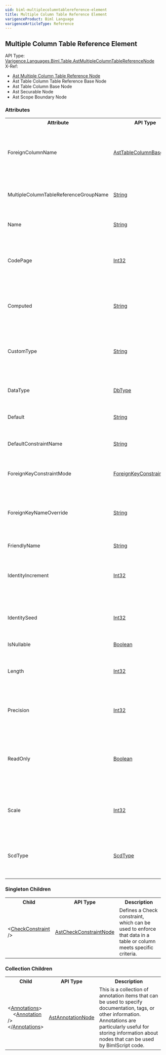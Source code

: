```yaml
---
uid: biml-multiplecolumntablereference-element
title: Multiple Column Table Reference Element
varigenceProduct: Biml Language
varigenceArticleType: Reference
---
```

## Multiple Column Table Reference Element<div class="AssemblyInfoGroup"><div class="CrossReferenceGroup"><div class="CrossReferenceHeader">API Type:</div><div class="CrossReferenceValue"><a href="../api-reference/Varigence.Languages.Biml.Table.AstMultipleColumnTableReferenceNode.html">Varigence.Languages.Biml.Table.AstMultipleColumnTableReferenceNode</a></div></div><div class="CrossReferenceGroup"><div class="CrossReferenceHeader">X-Ref:</div><ul class="xrefRow"><li><a class='xref' href ="Varigence.Languages.Biml.Table.AstMultipleColumnTableReferenceNode.html">Ast Multiple Column Table Reference Node</a></li><li><span>Ast Table Column Table Reference Base Node</span></li><li><span>Ast Table Column Base Node</span></li><li><span>Ast Securable Node</span></li><li><span>Ast Scope Boundary Node</span></li></ul></div></div><div class="AttributeGroup"><h3>Attributes</h3><table id="AttributeList" class="AttributeList"><tbody><tr><th class="AttributeNameColumnHeader">Attribute</th><th class="AttributeTypeColumnHeader">API Type</th><th class="AttributeDefaultColumnHeader">Default</th><th class="AttributeSummaryColumnHeader">Description</th></tr><tr class="ad0"><td class="AttributeName">ForeignColumnName</td><td class="AttributeType"><a href="../api-reference/Varigence.Languages.Biml.Table.AstTableColumnBaseNode.html">AstTableColumnBaseNode</a></td><td class="AttributeDefault">&nbsp;</td><td class="AttributeSummary"><div class ="SummaryItem">This value is a reference to the column on the foreign table that will be connected to the local column in this table.  There should be additional multiple column table reference columns that point to other columns in the same table to complete the reference. This is a required reference to an existing definiton.</div></td></tr><tr class="ad1"><td class="AttributeName">MultipleColumnTableReferenceGroupName</td><td class="AttributeType"><a href="https://msdn.microsoft.com/en-us/library/System.String.aspx">String</a></td><td class="AttributeDefault">&nbsp;</td><td class="AttributeSummary"><div class ="SummaryItem">All multiple column table reference columns that point to foreign columns in the same foreign key must have the same MultipleColumnTableReferenceGroupName. This is a required property</div></td></tr><tr class="ad0"><td class="AttributeName">Name</td><td class="AttributeType"><a href="https://msdn.microsoft.com/en-us/library/System.String.aspx">String</a></td><td class="AttributeDefault">&nbsp;</td><td class="AttributeSummary"><div class ="SummaryItem">Specifies the name of the object.  This name can be used to reference this object from anywhere else in the program. This is a required property</div></td></tr><tr class="ad1"><td class="AttributeName">CodePage</td><td class="AttributeType"><a href="https://msdn.microsoft.com/en-us/library/System.Int32.aspx">Int32</a></td><td class="AttributeDefault">0</td><td class="AttributeSummary"><div class ="SummaryItem">This value specifies the integer index for the codepage of the dataflow column. This property applies only to dataflow column types that support code pages, such as strings. Codepages supported by Windows are listed at: http://msdn.microsoft.com/en-us/goglobal/bb964654.aspx. </div></td></tr><tr class="ad0"><td class="AttributeName">Computed</td><td class="AttributeType"><a href="https://msdn.microsoft.com/en-us/library/System.String.aspx">String</a></td><td class="AttributeDefault">&nbsp;</td><td class="AttributeSummary"><div class ="SummaryItem">This value specifies a computed value for the column using Transact-SQL expression syntax. Computed column specifications conform to all SQL Server computed column rules as described at http://msdn.microsoft.com/en-us/library/ms191250.aspx </div></td></tr><tr class="ad1"><td class="AttributeName">CustomType</td><td class="AttributeType"><a href="https://msdn.microsoft.com/en-us/library/System.String.aspx">String</a></td><td class="AttributeDefault">&nbsp;</td><td class="AttributeSummary"><div class ="SummaryItem">This value specifies the type of a column when the main column type has been set to Custom. This permits the specification of less commonly used SQL Server column types. A complete list of allowed types is available at http://msdn.microsoft.com/en-us/library/ms127023%28SQL.90%29.aspx </div></td></tr><tr class="ad0"><td class="AttributeName">DataType</td><td class="AttributeType"><a href="https://msdn.microsoft.com/en-us/library/System.Data.DbType.aspx">DbType</a></td><td class="AttributeDefault">Int32</td><td class="AttributeSummary"><div class ="SummaryItem">This value specifies the type of the data stored in this column using the unified type system. The type values include all of those types commonly used in Microsoft SQL Server table definitions. </div></td></tr><tr class="ad1"><td class="AttributeName">Default</td><td class="AttributeType"><a href="https://msdn.microsoft.com/en-us/library/System.String.aspx">String</a></td><td class="AttributeDefault">&nbsp;</td><td class="AttributeSummary"><div class ="SummaryItem">This value specifies a default value for the column using Transact-SQL constant expression syntax. </div></td></tr><tr class="ad0"><td class="AttributeName">DefaultConstraintName</td><td class="AttributeType"><a href="https://msdn.microsoft.com/en-us/library/System.String.aspx">String</a></td><td class="AttributeDefault">&nbsp;</td><td class="AttributeSummary"><div class ="SummaryItem">This value specifies the name that should be used for the default value constraint for this column in the database.  If the Default property has not been specified, the value of this property will be ignored. </div></td></tr><tr class="ad1"><td class="AttributeName">ForeignKeyConstraintMode</td><td class="AttributeType"><a href="../api-reference/Varigence.Languages.Biml.Table.ForeignKeyConstraintMode.html">ForeignKeyConstraintMode</a></td><td class="AttributeDefault">CreateAndCheck</td><td class="AttributeSummary"><div class ="SummaryItem">This value determines whether a foreign key constraint will be created for this table reference column and whether the created constraint is enforced by the database. </div></td></tr><tr class="ad0"><td class="AttributeName">ForeignKeyNameOverride</td><td class="AttributeType"><a href="https://msdn.microsoft.com/en-us/library/System.String.aspx">String</a></td><td class="AttributeDefault">&nbsp;</td><td class="AttributeSummary"><div class ="SummaryItem">When the ForeignKeyConstraintMode property is properly set, the Biml compiler automatically creates a foreign key constraint name based on the names of the relevant tables and columns. To override the automatically generated foreign key constraint name, supply the value in this property. </div></td></tr><tr class="ad1"><td class="AttributeName">FriendlyName</td><td class="AttributeType"><a href="https://msdn.microsoft.com/en-us/library/System.String.aspx">String</a></td><td class="AttributeDefault">&nbsp;</td><td class="AttributeSummary"><div class ="SummaryItem">Provides a convenience property for storing an alternative name for this column. </div></td></tr><tr class="ad0"><td class="AttributeName">IdentityIncrement</td><td class="AttributeType"><a href="https://msdn.microsoft.com/en-us/library/System.Int32.aspx">Int32</a></td><td class="AttributeDefault">0</td><td class="AttributeSummary"><div class ="SummaryItem">Set IdentityIncrement to a non-zero value to enable this column as an IDENTITY. This value specifies the amount by which the Identity value is incremented when a row is inserted. Removing this property or setting the value to 0 will remove the IDENTITY specification for this column. </div></td></tr><tr class="ad1"><td class="AttributeName">IdentitySeed</td><td class="AttributeType"><a href="https://msdn.microsoft.com/en-us/library/System.Int32.aspx">Int32</a></td><td class="AttributeDefault">1</td><td class="AttributeSummary"><div class ="SummaryItem">This value specifies the starting value for an identity column. When the first row is inserted into the table, this value is used. Both seed and increment must be specified if either is explicitly specified. The default value is 1. </div></td></tr><tr class="ad0"><td class="AttributeName">IsNullable</td><td class="AttributeType"><a href="https://msdn.microsoft.com/en-us/library/System.Boolean.aspx">Boolean</a></td><td class="AttributeDefault">False</td><td class="AttributeSummary"><div class ="SummaryItem">This value specifies whether null values are accepted for the column. </div></td></tr><tr class="ad1"><td class="AttributeName">Length</td><td class="AttributeType"><a href="https://msdn.microsoft.com/en-us/library/System.Int32.aspx">Int32</a></td><td class="AttributeDefault">0</td><td class="AttributeSummary"><div class ="SummaryItem">(Set to -1 to indicate MAX length). This value specifies the length parameter for the column type associated with this column. This property applies only to column types that support a length specification, such as String and Binary types. </div></td></tr><tr class="ad0"><td class="AttributeName">Precision</td><td class="AttributeType"><a href="https://msdn.microsoft.com/en-us/library/System.Int32.aspx">Int32</a></td><td class="AttributeDefault">-1</td><td class="AttributeSummary"><div class ="SummaryItem">This value specifies the precision parameter for the column type associated with this column. Precision is the number of digits stored for a numeric value. This property applies only to column types that support precision, such as Decimal. </div></td></tr><tr class="ad1"><td class="AttributeName">ReadOnly</td><td class="AttributeType"><a href="https://msdn.microsoft.com/en-us/library/System.Boolean.aspx">Boolean</a></td><td class="AttributeDefault">False</td><td class="AttributeSummary"><div class ="SummaryItem">Advanced Feature: Use at your own risk. Specifies that the column should be treated as a read-only column. This will automatically remove the column from assignment from Merge statements and other auto-generated code paths. Computed columns and rowversion columns are two examples of data types which are read-only. </div></td></tr><tr class="ad0"><td class="AttributeName">Scale</td><td class="AttributeType"><a href="https://msdn.microsoft.com/en-us/library/System.Int32.aspx">Int32</a></td><td class="AttributeDefault">-1</td><td class="AttributeSummary"><div class ="SummaryItem">This value specifies the scale parameter for the column type associated with this column.  Scale is the number of digits to the right of the decimal point in a numeric value. This property applies only to column types that support precision, such as Decimal. </div></td></tr><tr class="ad1"><td class="AttributeName">ScdType</td><td class="AttributeType"><a href="../api-reference/Varigence.Languages.Biml.Table.ScdType.html">ScdType</a></td><td class="AttributeDefault">Update</td><td class="AttributeSummary"><div class ="SummaryItem">This value specifies the slowly changing dimension type for the column. The value determines the behavior of the table when a row with a matching unique key value is added to the table. This behavior is enforced in the various Task and Dataflow transformations that interact with this table. </div></td></tr></tbody></table></div><div class="ChildGroup">### Singleton Children<table id="ChildList" class="ChildList"><tbody><tr><th class="ChildNameColumnHeader">Child</th><th class="ChildTypeColumnHeader">API Type</th><th class="ChildSummaryColumnHeader">Description</th></tr><tr class="cd0"><td class="ChildName"><span class="punc">&lt;</span><a href=Varigence.Languages.Biml.Table.AstCheckConstraintNode.html">CheckConstraint</a><span class="punc"> /&gt;</span></td><td class="ChildType"><a href="../api-reference/Varigence.Languages.Biml.Table.AstCheckConstraintNode.html">AstCheckConstraintNode</a></td><td class="ChildSummary">Defines a Check constraint, which can be used to enforce that data in a table or column meets specific criteria. </td></tr></tbody></table></div><div class="ChildGroup">### Collection Children<table id="ChildList" class="ChildList"><tbody><tr><th class="ChildNameColumnHeader">Child</th><th class="ChildTypeColumnHeader">API Type</th><th class="ChildSummaryColumnHeader">Description</th></tr><tr class="cd0"><td class="ChildName"><span class="punc">&lt;</span><a href=Varigence.Languages.Biml.AstNode_Annotations.html">Annotations</a><span class="punc">&gt;</span><br />&nbsp;&nbsp;&nbsp;&nbsp;<span class="punc">&lt;</span><a href=Varigence.Languages.Biml.AstAnnotationNode.html">Annotation</a> <span class="punc">/&gt;</span><br /><span class="punc">&lt;/</span><a href=Varigence.Languages.Biml.AstNode_Annotations.html">Annotations</a><span class="punc">&gt;</span></td><td class="ChildType"><a href="../api-reference/Varigence.Languages.Biml.AstAnnotationNode.html">AstAnnotationNode</a></td><td class="ChildSummary"><div class ="SummaryItem">This is a collection of annotation items that can be used to specify documentation, tags, or other information.  Annotations are particularly useful for storing information about nodes that can be used by BimlScript code. </div></td></tr></tbody></table></div>